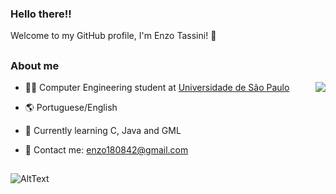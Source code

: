### Hello there!!

Welcome to my GitHub profile, I'm Enzo Tassini! :space_invader:

##

### About me

<img src="https://github-readme-stats.vercel.app/api/top-langs/?username=Enzo-Tssn&layout=compact&theme=midnight-purple" align="right"> 

- 👨‍🎓 Computer Engineering student at [Universidade de São Paulo](https://www5.usp.br/)

- 🌎 Portuguese/English

- 📝 Currently learning C, Java and GML

- 📧 Contact me: enzo180842@gmail.com


##

![AltText](https://giphy.com/gifs/xThuWu82QD3pj4wvEQ.gif)
